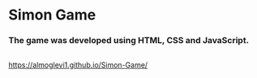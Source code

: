 # Simon Game
### The game was developed using HTML, CSS and JavaScript.
##
https://almoglevi1.github.io/Simon-Game/
